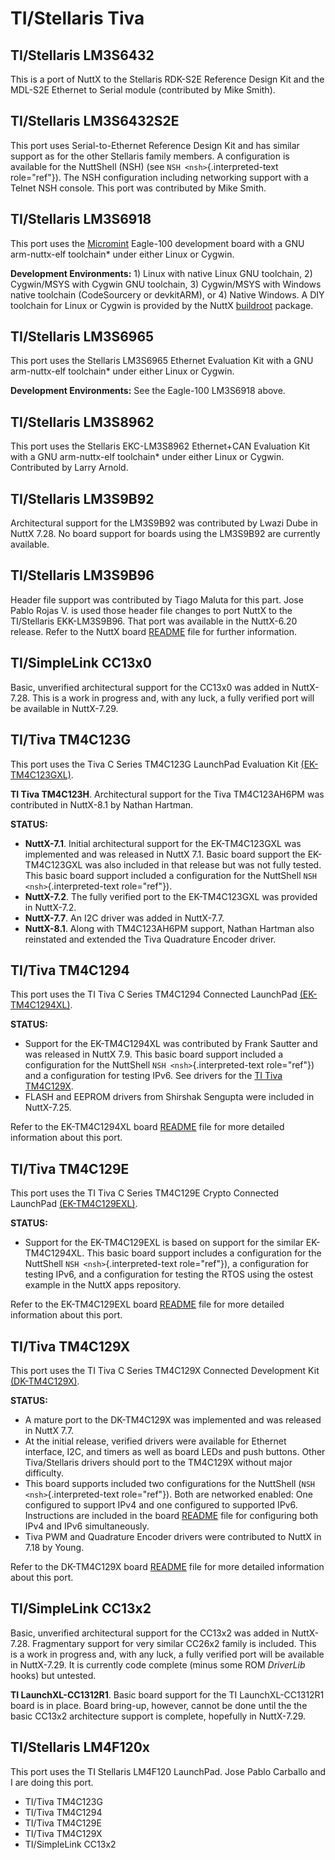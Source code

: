 TI/Stellaris Tiva
=================

TI/Stellaris LM3S6432
---------------------

This is a port of NuttX to the Stellaris RDK-S2E Reference Design Kit
and the MDL-S2E Ethernet to Serial module (contributed by Mike Smith).

TI/Stellaris LM3S6432S2E
------------------------

This port uses Serial-to-Ethernet Reference Design Kit and has similar
support as for the other Stellaris family members. A configuration is
available for the NuttShell (NSH) (see `NSH <nsh>`{.interpreted-text
role="ref"}). The NSH configuration including networking support with a
Telnet NSH console. This port was contributed by Mike Smith.

TI/Stellaris LM3S6918
---------------------

This port uses the [Micromint](http://www.micromint.com/) Eagle-100
development board with a GNU arm-nuttx-elf toolchain\* under either
Linux or Cygwin.

**Development Environments:** 1) Linux with native Linux GNU toolchain,
2) Cygwin/MSYS with Cygwin GNU toolchain, 3) Cygwin/MSYS with Windows
native toolchain (CodeSourcery or devkitARM), or 4) Native Windows. A
DIY toolchain for Linux or Cygwin is provided by the NuttX
[buildroot](https://bitbucket.org/nuttx/buildroot/downloads/) package.

TI/Stellaris LM3S6965
---------------------

This port uses the Stellaris LM3S6965 Ethernet Evaluation Kit with a GNU
arm-nuttx-elf toolchain\* under either Linux or Cygwin.

**Development Environments:** See the Eagle-100 LM3S6918 above.

TI/Stellaris LM3S8962
---------------------

This port uses the Stellaris EKC-LM3S8962 Ethernet+CAN Evaluation Kit
with a GNU arm-nuttx-elf toolchain\* under either Linux or Cygwin.
Contributed by Larry Arnold.

TI/Stellaris LM3S9B92
---------------------

Architectural support for the LM3S9B92 was contributed by Lwazi Dube in
NuttX 7.28. No board support for boards using the LM3S9B92 are currently
available.

TI/Stellaris LM3S9B96
---------------------

Header file support was contributed by Tiago Maluta for this part. Jose
Pablo Rojas V. is used those header file changes to port NuttX to the
TI/Stellaris EKK-LM3S9B96. That port was available in the NuttX-6.20
release. Refer to the NuttX board
[README](https://github.com/apache/nuttx/blob/master/Documentation/platforms/arm/tiva/boards/ekk-lm3s9b96/README.txt)
file for further information.

TI/SimpleLink CC13x0
--------------------

Basic, unverified architectural support for the CC13x0 was added in
NuttX-7.28. This is a work in progress and, with any luck, a fully
verified port will be available in NuttX-7.29.

TI/Tiva TM4C123G
----------------

This port uses the Tiva C Series TM4C123G LaunchPad Evaluation Kit
[(EK-TM4C123GXL)](http://www.ti.com/tool/ek-tm4c123gxl).

**TI Tiva TM4C123H**. Architectural support for the Tiva TM4C123AH6PM
was contributed in NuttX-8.1 by Nathan Hartman.

**STATUS:**

-   **NuttX-7.1**. Initial architectural support for the EK-TM4C123GXL
    was implemented and was released in NuttX 7.1. Basic board support
    the EK-TM4C123GXL was also included in that release but was not
    fully tested. This basic board support included a configuration for
    the NuttShell `NSH <nsh>`{.interpreted-text role="ref"}).
-   **NuttX-7.2**. The fully verified port to the EK-TM4C123GXL was
    provided in NuttX-7.2.
-   **NuttX-7.7**. An I2C driver was added in NuttX-7.7.
-   **NuttX-8.1**. Along with TM4C123AH6PM support, Nathan Hartman also
    reinstated and extended the Tiva Quadrature Encoder driver.

TI/Tiva TM4C1294
----------------

This port uses the TI Tiva C Series TM4C1294 Connected LaunchPad
[(EK-TM4C1294XL)](http://www.ti.com/tool/ek-tm4c1294xl).

**STATUS:**

-   Support for the EK-TM4C1294XL was contributed by Frank Sautter and
    was released in NuttX 7.9. This basic board support included a
    configuration for the NuttShell `NSH <nsh>`{.interpreted-text
    role="ref"}) and a configuration for testing IPv6. See drivers for
    the [TI Tiva TM4C129X](#titm4c129x).
-   FLASH and EEPROM drivers from Shirshak Sengupta were included in
    NuttX-7.25.

Refer to the EK-TM4C1294XL board
[README](https://github.com/apache/nuttx/blob/master/Documentation/platforms/arm/tiva/boards/tm4c1294-launchpad/README.txt)
file for more detailed information about this port.

TI/Tiva TM4C129E
----------------

This port uses the TI Tiva C Series TM4C129E Crypto Connected LaunchPad
[(EK-TM4C129EXL)](https://www.ti.com/tool/EK-TM4C129EXL).

**STATUS:**

-   Support for the EK-TM4C129EXL is based on support for the similar
    EK-TM4C1294XL. This basic board support includes a configuration for
    the NuttShell `NSH <nsh>`{.interpreted-text role="ref"}), a
    configuration for testing IPv6, and a configuration for testing the
    RTOS using the ostest example in the NuttX apps repository.

Refer to the EK-TM4C129EXL board
[README](https://github.com/apache/nuttx/blob/master/Documentation/platforms/arm/tiva/boards/tm4c129e-launchpad/README.txt)
file for more detailed information about this port.

TI/Tiva TM4C129X
----------------

This port uses the TI Tiva C Series TM4C129X Connected Development Kit
[(DK-TM4C129X)](http://www.ti.com/tool/dk-tm4c129x).

**STATUS:**

-   A mature port to the DK-TM4C129X was implemented and was released in
    NuttX 7.7.
-   At the initial release, verified drivers were available for Ethernet
    interface, I2C, and timers as well as board LEDs and push buttons.
    Other Tiva/Stellaris drivers should port to the TM4C129X without
    major difficulty.
-   This board supports included two configurations for the NuttShell
    (`NSH <nsh>`{.interpreted-text role="ref"}). Both are networked
    enabled: One configured to support IPv4 and one configured to
    supported IPv6. Instructions are included in the board
    [README](https://github.com/apache/nuttx/blob/master/Documentation/platforms/arm/tiva/boards/dk-tm4c129x/README.txt)
    file for configuring both IPv4 and IPv6 simultaneously.
-   Tiva PWM and Quadrature Encoder drivers were contributed to NuttX in
    7.18 by Young.

Refer to the DK-TM4C129X board
[README](https://github.com/apache/nuttx/blob/master/Documentation/platforms/arm/tiva/boards/dk-tm4c129x/README.txt)
file for more detailed information about this port.

TI/SimpleLink CC13x2
--------------------

Basic, unverified architectural support for the CC13x2 was added in
NuttX-7.28. Fragmentary support for very similar CC26x2 family is
included. This is a work in progress and, with any luck, a fully
verified port will be available in NuttX-7.29. It is currently code
complete (minus some ROM *DriverLib* hooks) but untested.

**TI LaunchXL-CC1312R1**. Basic board support for the TI
LaunchXL-CC1312R1 board is in place. Board bring-up, however, cannot be
done until the the basic CC13x2 architecture support is complete,
hopefully in NuttX-7.29.

TI/Stellaris LM4F120x
---------------------

This port uses the TI Stellaris LM4F120 LaunchPad. Jose Pablo Carballo
and I are doing this port.

-   TI/Tiva TM4C123G
-   TI/Tiva TM4C1294
-   TI/Tiva TM4C129E
-   TI/Tiva TM4C129X
-   TI/SimpleLink CC13x2
